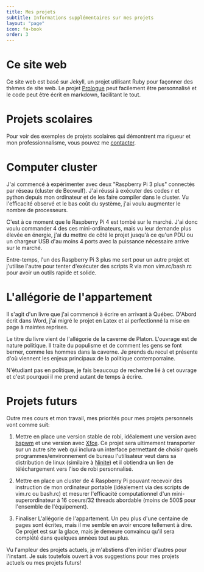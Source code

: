 ```yaml
---
title: Mes projets
subtitle: Informations supplémentaires sur mes projets
layout: "page"
icon: fa-book
order: 3
---
```

# Ce site web

Ce site web est basé sur Jekyll, un projet utilisant Ruby pour façonner des thèmes de site web. Le projet [Prologue](http://jekyllthemes.org/themes/jekyll-theme-prologue/) peut facilement être personnalisé et le code peut être écrit en markdown, facilitant le tout.

# Projets scolaires

Pour voir des exemples de projets scolaires qui démontrent ma rigueur et mon professionnalisme, vous pouvez me [contacter](mailto:infos@maximerobineau.com).

# Computer cluster

J'ai commencé à expérimenter avec deux "Raspberry Pi 3 plus" connectés par réseau (cluster de Beowulf). J'ai réussi à exécuter des codes r et python depuis mon ordinateur et de les faire compiler dans le cluster. Vu l'efficacité observé et le bas coût du système, j'ai voulu augmenter le nombre de processeurs.

C'est à ce moment que le Raspberry Pi 4 est tombé sur le marché. J'ai donc voulu commander 4 des ces mini-ordinateurs, mais vu leur demande plus élevée en énergie, j'ai du mettre de côté le projet jusqu'à ce qu'un PDU ou un chargeur USB d'au moins 4 ports avec la puissance nécessaire arrive sur le marché.

Entre-temps, l'un des Raspberry Pi 3 plus me sert pour un autre projet et j'utilise l'autre pour tenter d'exécuter des scripts R via mon vim.rc/bash.rc pour avoir un outils rapide et solide.

# L'allégorie de l'appartement

Il s'agit d'un livre que j'ai commencé à écrire en arrivant à Québec. D'Abord écrit dans Word, j'ai migré le projet en Latex et ai perfectionné la mise en page à maintes reprises.

Le titre du livre vient de l'allégorie de la caverne de Platon. L'ouvrage est de nature politique. Il traite du populisme et de comment les gens se font berner, comme les hommes dans la caverne. Je prends du recul et présente d'où viennent les enjeux principaux de la politique contemporraine.

N'étudiant pas en politique, je fais beaucoup de recherche lié à cet ouvrage et c'est pourquoi il me prend autant de temps à écrire. 

# Projets futurs

Outre mes cours et mon travail, mes priorités pour mes projets personnels vont comme suit:

1. Mettre en place une version stable de robi, idéalement une version avec [bspwm](https://wiki.archlinux.org/index.php/Bspwm) et une version avec [Xfce](https://wiki.archlinux.org/index.php/xfce). Ce projet sera ultimement transporter sur un autre site web qui inclura un interface permettant de choisir quels programmes/environnement de bureau l'utilisateur veut dans sa distribution de linux (similaire à [Ninite](https://ninite.com/)) et il obtiendra un lien de téléchargement vers l'iso de robi personnalisé.

2. Mettre en place un cluster de 4 Raspberry Pi pouvant recevoir des instruction de mon ordinateur portable (idéalement via des scripts de vim.rc ou bash.rc) et mesurer l'efficacité computationnel d'un mini-superordinateur à 16 coeurs/32 threads abordable (moins de 500$ pour l'ensemble de l'équipement).

3. Finaliser L'allégorie de l'appartement. Un peu plus d'une centaine de pages sont écrites, mais il me semble en avoir encore tellement à dire. Ce projet est sur la glace, mais je demeure convaincu qu'il sera complété dans quelques années tout au plus.

Vu l'ampleur des projets actuels, je m'abstiens d'en initier d'autres pour l'instant. Je suis toutefois ouvert à vos suggestions pour mes projets actuels ou mes projets futurs!
